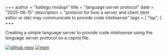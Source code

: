 +++
author = "katlego modupi"
title = "language server protocol"
date = "2025-06-15"
description = "protocol for how a server and client (text editor or ide) may communicate to provide code intelisense"
tags = [
    "lsp",
]
+++

Creating a simple language server to provide code intelisense using the language server protocol on a csproj file.

[![github repo](https://img.shields.io/badge/nugetlsp-gray?logo=github)](https://github.com/kat-lego/nugetlsp)
[![npm](https://img.shields.io/badge/nugetlsp-gray?logo=npm)](https://www.npmjs.com/package/nugetlsp)
<!--more-->


